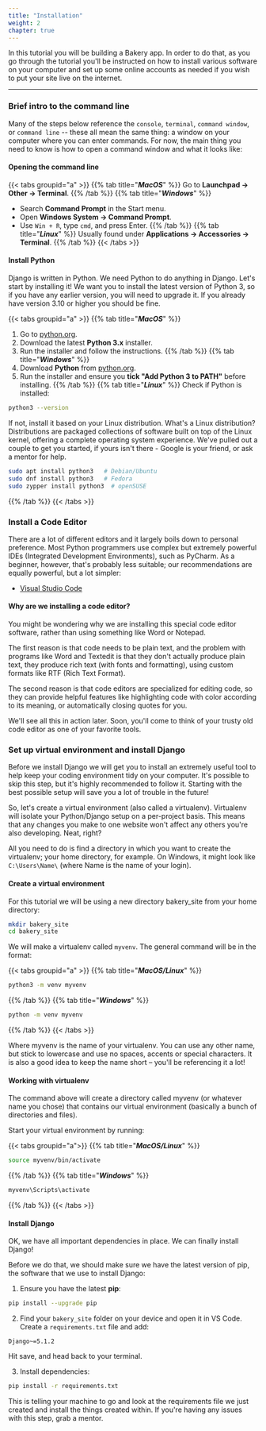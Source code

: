 ```yaml
---
title: "Installation"
weight: 2
chapter: true
---
```


In this tutorial you will be building a Bakery app. In order to do that, as you go through the tutorial you'll be instructed on how to install various software on your computer and set up some online accounts as needed if you wish to put your site live on the internet.

---

### Brief intro to the command line

Many of the steps below reference the `console`, `terminal`, `command window`, or `command line` -- these all mean the same thing: a window on your computer where you can enter commands. For now, the main thing you need to know is how to open a command window and what it looks like:

#### Opening the command line

{{< tabs groupid="a" >}}
{{% tab title="_**MacOS**_" %}}
Go to **Launchpad → Other → Terminal**.
{{% /tab %}}
{{% tab title="_**Windows**_" %}}
  - Search **Command Prompt** in the Start menu.
  - Open **Windows System → Command Prompt**.
  - Use `Win + R`, type `cmd`, and press Enter.
{{% /tab %}}
{{% tab title="_**Linux**_" %}}
Usually found under **Applications → Accessories → Terminal**.
{{% /tab %}}
{{< /tabs >}}

#### Install Python

Django is written in Python. We need Python to do anything in Django. Let's start by installing it! We want you to install the latest version of Python 3, so if you have any earlier version, you will need to upgrade it. If you already have version 3.10 or higher you should be fine.

{{< tabs groupid="a" >}}
{{% tab title="_**MacOS**_" %}}
1. Go to [python.org](https://www.python.org/downloads/).
2. Download the latest **Python 3.x** installer.
3. Run the installer and follow the instructions.
{{% /tab %}}
{{% tab title="_**Windows**_" %}}
1. Download **Python** from [python.org](https://www.python.org/downloads/windows/).
2. Run the installer and ensure you **tick "Add Python 3 to PATH"** before installing.
{{% /tab %}}
{{% tab title="_**Linux**_" %}}
Check if Python is installed:

```sh
python3 --version
```

If not, install it based on your Linux distribution. What's a Linux distribution? Distributions are packaged collections of software built on top of the Linux kernel, offering a complete operating system experience. We've pulled out a couple to get you started, if yours isn't there - Google is your friend, or ask a mentor for help.

```sh
sudo apt install python3   # Debian/Ubuntu
sudo dnf install python3   # Fedora
sudo zypper install python3  # openSUSE
```
{{% /tab %}}
{{< /tabs >}}

### Install a Code Editor

There are a lot of different editors and it largely boils down to personal preference. Most Python programmers use complex but extremely powerful IDEs (Integrated Development Environments), such as PyCharm. As a beginner, however, that's probably less suitable; our recommendations are equally powerful, but a lot simpler:

- [Visual Studio Code](https://code.visualstudio.com/)

#### Why are we installing a code editor?

You might be wondering why we are installing this special code editor software, rather than using something like Word or Notepad.

The first reason is that code needs to be plain text, and the problem with programs like Word and Textedit is that they don't actually produce plain text, they produce rich text (with fonts and formatting), using custom formats like RTF (Rich Text Format).

The second reason is that code editors are specialized for editing code, so they can provide helpful features like highlighting code with color according to its meaning, or automatically closing quotes for you.

We'll see all this in action later. Soon, you'll come to think of your trusty old code editor as one of your favorite tools. 

### Set up virtual environment and install Django

Before we install Django we will get you to install an extremely useful tool to help keep your coding environment tidy on your computer. It's possible to skip this step, but it's highly recommended to follow it. Starting with the best possible setup will save you a lot of trouble in the future!

So, let's create a virtual environment (also called a virtualenv). Virtualenv will isolate your Python/Django setup on a per-project basis. This means that any changes you make to one website won't affect any others you're also developing. Neat, right?

All you need to do is find a directory in which you want to create the virtualenv; your home directory, for example. On Windows, it might look like `C:\Users\Name\` (where Name is the name of your login).


#### Create a virtual environment

For this tutorial we will be using a new directory bakery_site from your home directory:

```sh
mkdir bakery_site
cd bakery_site
```

We will make a virtualenv called `myvenv`. The general command will be in the format:

{{< tabs groupid="a" >}}
{{% tab title="_**MacOS/Linux**_" %}}
```sh
python3 -m venv myvenv
```
{{% /tab %}}
{{% tab title="_**Windows**_" %}}
```sh
python -m venv myvenv
```
{{% /tab %}}
{{< /tabs >}}

Where myvenv is the name of your virtualenv. You can use any other name, but stick to lowercase and use no spaces, accents or special characters. It is also a good idea to keep the name short – you'll be referencing it a lot!


#### Working with virtualenv

The command above will create a directory called myvenv (or whatever name you chose) that contains our virtual environment (basically a bunch of directories and files).

Start your virtual environment by running:

{{< tabs groupid="a">}}
{{% tab title="_**MacOS/Linux**_" %}}
```sh
source myvenv/bin/activate
```
{{% /tab %}}
{{% tab title="_**Windows**_" %}}
```sh
myvenv\Scripts\activate
```
{{% /tab %}}
{{< /tabs >}}

#### Install Django

OK, we have all important dependencies in place. We can finally install Django!

Before we do that, we should make sure we have the latest version of pip, the software that we use to install Django:

1. Ensure you have the latest **pip**:

```sh
pip install --upgrade pip
```

2. Find your `bakery_site` folder on your device and open it in VS Code. Create a `requirements.txt` file and add:

```
Django~=5.1.2
```
Hit save, and head back to your terminal.

3. Install dependencies:

```sh
pip install -r requirements.txt
```
This is telling your machine to go and look at the requirements file we just created and install the things created within. If you're having any issues with this step, grab a mentor.